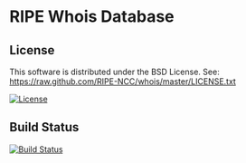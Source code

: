 # RIPE Whois Database

License
-------
This software is distributed under the BSD License.
See: https://raw.github.com/RIPE-NCC/whois/master/LICENSE.txt

[![License](https://img.shields.io/badge/License-BSD%203--Clause-blue.svg)](https://opensource.org/licenses/BSD-3-Clause)

Build Status
------------
[![Build Status](https://travis-ci.org/RIPE-NCC/whois.svg?branch=master)](https://travis-ci.org/RIPE-NCC/whois)
